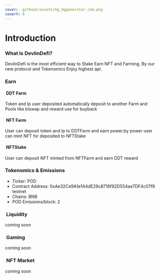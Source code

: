 ```yaml
---
cover: .gitbook/assets/bg_bggenerator_com.png
coverY: 0
---
```


# Introduction

### What Is DevlinDefi?

DevlinDefi is the most efficient way to Stake Earn NFT and Farming. By our new protocol and Tokenomics Enjoy highest apr.

### Earn&#x20;

#### <img src=".gitbook/assets/tractor.png" alt="" data-size="line"> DDT Farm

Token and lp user deposited automatically deposit to another Farm and Pools like biswap and reward use for buyback&#x20;

#### <img src=".gitbook/assets/farmer.png" alt="" data-size="line"> NFT Farm

User can deposit token and lp to DDTFarm and earn power.by power user can mint NFT for deposited to NFTStake

#### <img src=".gitbook/assets/art.png" alt="" data-size="line"> NFTStake

User can deposit NFT minted from NFTFarm and earn DDT reward

### Tokenomics & Emissions

* Ticker: POD
* Contract Address: 0xAe32Ce9A1e1A4dE29c8716f92D554ae7DF4c07f9 testnet
* Chains: BNB
* POD Emissions/block: 2

### <img src=".gitbook/assets/liquidity.png" alt="" data-size="line"> Liquidity

coming soon

### <img src=".gitbook/assets/games.png" alt="" data-size="line"> Gaming

coming soon

### <img src=".gitbook/assets/market.png" alt="" data-size="line"> NFT Market

coming soon
